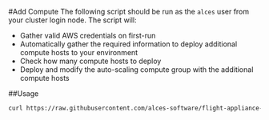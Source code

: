 #Add Compute
The following script should be run as the `alces` user from your cluster login node. The script will: 

* Gather valid AWS credentials on first-run
* Automatically gather the required information to deploy additional compute hosts to your environment
* Check how many compute hosts to deploy
* Deploy and modify the auto-scaling compute group with the additional compute hosts

##Usage
```bash
curl https://raw.githubusercontent.com/alces-software/flight-appliance-support/1.0/aws-cloudformation/aws-extras/add-compute/add-compute.sh | /bin/bash
```
